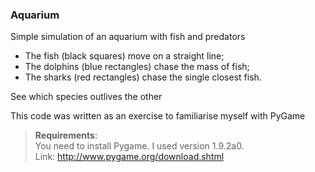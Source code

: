 ### Aquarium
Simple simulation of an aquarium with fish and predators

- The fish (black squares) move on a straight line;
- The dolphins (blue rectangles) chase the mass of fish;
- The sharks (red rectangles) chase the single closest fish.

See which species outlives the other

This code was written as an exercise to familiarise myself with PyGame

> **Requirements**:  
You need to install Pygame. I used version 1.9.2a0.  
Link: http://www.pygame.org/download.shtml
